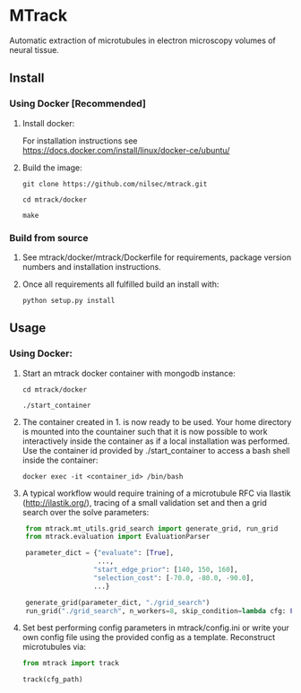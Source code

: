 # MTrack

Automatic extraction of microtubules in electron microscopy volumes of neural tissue.

## Install


### Using Docker [Recommended]

1. Install docker: 
    
    For installation instructions see https://docs.docker.com/install/linux/docker-ce/ubuntu/

2. Build the image:
    
    ```    
    git clone https://github.com/nilsec/mtrack.git

    cd mtrack/docker

    make
    ```

### Build from source

1. See mtrack/docker/mtrack/Dockerfile for requirements, package version numbers and installation instructions.

2. Once all requirements all fulfilled build an install with:
    ```
    python setup.py install
    ```

## Usage
### Using Docker:

1. Start an mtrack docker container with mongodb instance:
    ```
    cd mtrack/docker

    ./start_container
    ```
2. The container created in 1. is now ready to be used. Your home directory is mounted into the countainer such that it is now possible to work interactively inside the container as if a local installation was performed. Use the container id provided by ./start_container to access a bash shell inside the container:
    
    ```
    docker exec -it <container_id> /bin/bash
    ```

3. A typical workflow would require training of a microtubule RFC via Ilastik (http://ilastik.org/), tracing of a small validation set and then a grid search over the solve parameters:

```python
    from mtrack.mt_utils.grid_search import generate_grid, run_grid
    from mtrack.evaluation import EvaluationParser

    parameter_dict = {"evaluate": [True],
                      ...,
                     "start_edge_prior": [140, 150, 160],
                     "selection_cost": [-70.0, -80.0, -90.0],
                     ...}

    generate_grid(parameter_dict, "./grid_search")
    run_grid("./grid_search", n_workers=8, skip_condition=lambda cfg: False)
```

4. Set best performing config parameters in mtrack/config.ini or write your own config file using the provided config as a template. Reconstruct microtubules via:
    ```python
    from mtrack import track

    track(cfg_path)
    ```
